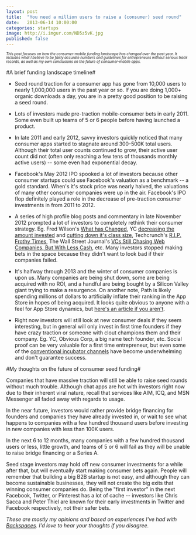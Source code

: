 ```yaml
---
layout: post
title:  "You need a million users to raise a (consumer) seed round"
date:   2013-06-14 10:00:00
categories: startups
image: http://i.imgur.com/ND5z5vK.jpg
published: false
---
```

*<sub style="line-height:0.9em;"><sup>This post focuses on how the consumer-mobile funding landscape has changed over the past year. It includes what I believe to be fairly accurate numbers and guidelines for entrepreneurs without serious track records, as well as my own conclusions on the future of consumer-mobile apps.</sup></sub>*

#A brief funding landscape timeline#

- Seed round traction for a consumer app has gone from 10,000 users to nearly 1,000,000 users in the past year or so. If you are doing 1,000+ organic downloads a day, you are in a pretty good position to be raising a seed round.

- Lots of investors made pre-traction mobile-consumer bets in early 2011. Some even built up teams of 5 or 6 people before having launched a product.

- In late 2011 and early 2012, savvy investors quickly noticed that many consumer apps started to stagnate around 300-500K total users. Although their total user counts continued to grow, their active user count did not (often only reaching a few tens of thousands monthly active users) -- some even had exponential decay.

- Facebook's May 2012 IPO spooked a lot of investors because other consumer startups could use Facebook's valuation as a benchmark -- a gold standard. When's it's stock price was nearly halved, the valuations of many other consumer companies were up in the air. Facebook's IPO flop definitely played a role in the decrease of pre-traction consumer investments in from 2011 to 2012.

- A series of high profile blog posts and commentary in late November 2012 prompted a lot of investors to completely rethink their consumer strategy. Eg. Fred Wilson's [What has Changed](http://www.avc.com/a_vc/2012/11/what-has-changed.html), YC [decreasing the amount invested](http://ycombinator.com/ycvc.html) and [cutting down it's class size](http://ycombinator.com/w13smaller.html), Techcrunch's [R.I.P. Frothy Times](http://techcrunch.com/2012/11/30/i-see-a-glass-thats-twice-as-big-as-it-needs-to-be/), The Wall Street Journal's [VCs Still Chasing Web Companies, But With Less Cash](http://blogs.wsj.com/venturecapital/2012/11/21/vcs-still-chasing-web-companies-but-with-less-cash/), etc. Many investors stopped making bets in the space because they didn't want to look bad if their companies failed.

- It's halfway through 2013 and the winter of consumer companies is upon us. Many companies are being shut down, some are being acquired with no ROI, and a handful are being bought by a Silicon Valley giant trying to make a resurgence. On another note, Path is likely spending millions of dollars to artificially inflate their ranking in the App Store in hopes of being acquired. It looks quite obvious to anyone with a feel for App Store dynamics, but [here's an article if you aren't](http://valleywag.gawker.com/did-path-cheat-its-way-to-the-top-494127268). 

- Right now investors will still look at new consumer deals if they seem interesting, but in general will only invest in first time founders if they have crazy traction or someone with clout champions them and their company. Eg. YC, Obvious Corp, a big name tech founder, etc. Social proof can be very valuable for a first time entrepreneur, but even some of the [conventional incubator channels](http://betabeat.com/2012/12/concerns-about-the-future-of-techstars-new-york-david-cohen-david-tisch/) have become underwhelming and don't guarantee success.

#My thoughts on the future of consumer seed funding#

Companies that have massive traction will still be able to raise seed rounds without much trouble. Although chat apps are hot with investors right now due to their inherent viral nature, recall that services like AIM, ICQ, and MSN Messenger all faded away with regards to usage.

In the near future, investors would rather provide bridge financing for founders and companies they have already invested in, or wait to see what happens to companies with a few hundred thousand users before investing in new companies with less than 100K users.

In the next 6 to 12 months, many companies with a few hundred thousand users or less, little growth, and teams of 5 or 6 will fail as they will be unable to raise bridge financing or a Series A.

Seed stage investors may hold off new consumer investments for a while after that, but will eventually start making consumer bets again. People will remember that building a big B2B startup is not easy, and although they can become sustainable businesses, they will not create the big exits that winning consumer companies do. Being the "first investor" in the next Facebook, Twitter, or Pinterest has a lot of cache -- investors like Chris Sacca and Peter Thiel are known for their early investments in Twitter and Facebook respectively, not their safer bets.

*These are mostly my opinions and based on experiences I've had with [Backspaces](http://backspac.es). I'd love to hear your thoughts if you disagree.*
